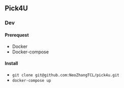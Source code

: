 ## Pick4U

### Dev

#### Prerequest
- Docker
- Docker-compose

#### Install
- `git clone git@github.com:NeoZhangTCL/pick4u.git`
- `docker-compose up`
